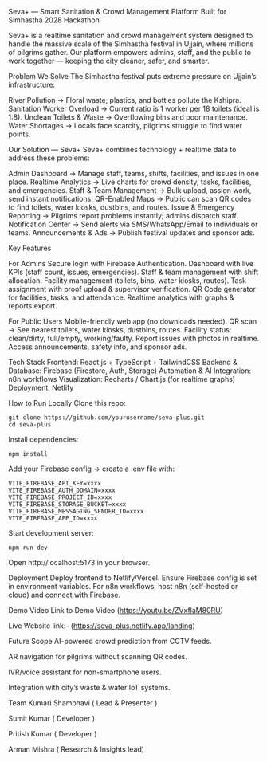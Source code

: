  Seva+ — Smart Sanitation & Crowd Management Platform
 Built for Simhastha 2028 Hackathon

Seva+ is a realtime sanitation and crowd management system designed to handle the massive scale of the Simhastha festival in Ujjain, where millions of pilgrims gather.
Our platform empowers admins, staff, and the public to work together — keeping the city cleaner, safer, and smarter.

Problem We Solve
The Simhastha festival puts extreme pressure on Ujjain’s infrastructure:

 River Pollution → Floral waste, plastics, and bottles pollute the Kshipra.
 Sanitation Worker Overload → Current ratio is 1 worker per 18 toilets (ideal is 1:8).
 Unclean Toilets & Waste → Overflowing bins and poor maintenance.
 Water Shortages → Locals face scarcity, pilgrims struggle to find water points.
 
Our Solution — Seva+
Seva+ combines technology + realtime data to address these problems:

 Admin Dashboard → Manage staff, teams, shifts, facilities, and issues in one place.
 Realtime Analytics → Live charts for crowd density, tasks, facilities, and emergencies.
 Staff & Team Management → Bulk upload, assign work, send instant notifications.
 QR-Enabled Maps → Public can scan QR codes to find toilets, water kiosks, dustbins, and routes.
 Issue & Emergency Reporting → Pilgrims report problems instantly; admins dispatch staff.
 Notification Center → Send alerts via SMS/WhatsApp/Email to individuals or teams.
 Announcements & Ads → Publish festival updates and sponsor ads.
 
Key Features

For Admins
Secure login with Firebase Authentication.
Dashboard with live KPIs (staff count, issues, emergencies).
Staff & team management with shift allocation.
Facility management (toilets, bins, water kiosks, routes).
Task assignment with proof upload & supervisor verification.
QR Code generator for facilities, tasks, and attendance.
Realtime analytics with graphs & reports export.

For Public Users
Mobile-friendly web app (no downloads needed).
QR scan → See nearest toilets, water kiosks, dustbins, routes.
Facility status: clean/dirty, full/empty, working/faulty.
Report issues with photos in realtime.
Access announcements, safety info, and sponsor ads.


Tech Stack
Frontend: React.js + TypeScript + TailwindCSS
Backend & Database: Firebase (Firestore, Auth, Storage)
Automation & AI Integration: n8n workflows
Visualization: Recharts / Chart.js (for realtime graphs)
Deployment: Netlify 


How to Run Locally
Clone this repo:
```
git clone https://github.com/yourusername/seva-plus.git
cd seva-plus
```

Install dependencies:
```
npm install
```

Add your Firebase config → create a .env file with:
```
VITE_FIREBASE_API_KEY=xxxx
VITE_FIREBASE_AUTH_DOMAIN=xxxx
VITE_FIREBASE_PROJECT_ID=xxxx
VITE_FIREBASE_STORAGE_BUCKET=xxxx
VITE_FIREBASE_MESSAGING_SENDER_ID=xxxx
VITE_FIREBASE_APP_ID=xxxx
```

Start development server:
```
npm run dev
```

Open http://localhost:5173
 in your browser.

Deployment
Deploy frontend to Netlify/Vercel.
Ensure Firebase config is set in environment variables.
For n8n workflows, host n8n (self-hosted or cloud) and connect with Firebase.

 Demo Video
 Link to Demo Video
(https://youtu.be/ZVxflaM80RU)

 Live Website link:- 
 (https://seva-plus.netlify.app/landing)

Future Scope
AI-powered crowd prediction from CCTV feeds.

AR navigation for pilgrims without scanning QR codes.

IVR/voice assistant for non-smartphone users.

Integration with city’s waste & water IoT systems.


Team
Kumari Shambhavi ( Lead & Presenter )

Sumit Kumar ( Developer )

Pritish Kumar ( Developer )

Arman Mishra ( Research & Insights lead)

